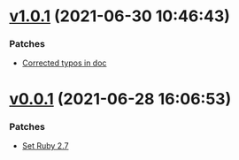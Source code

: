 # [v1.0.1](https://github.com/Muriel-Salvan/secret_string/compare/v1.0.0...v1.0.1) (2021-06-30 10:46:43)

### Patches

* [Corrected typos in doc](https://github.com/Muriel-Salvan/secret_string/commit/46f5bb2e02ec9589818aaddf5a675820a6706b56)

# [v0.0.1](https://github.com/Muriel-Salvan/secret_string/compare/...v0.0.1) (2021-06-28 16:06:53)

### Patches

* [Set Ruby 2.7](https://github.com/Muriel-Salvan/secret_string/commit/8c641d864d8c951fd6a40f36a614a070b66630b8)
